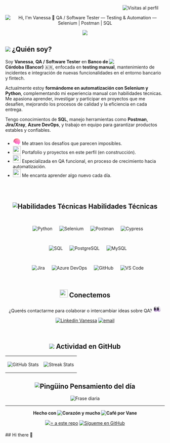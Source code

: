<!--contador de visitas-->
<p align="right">
  <img src="https://komarev.com/ghpvc/?username=TU_USUARIO&label=Visitas%20al%20perfil&color=0E75B6&style=for-the-badge&logo=star" alt="Visitas al perfil" style="padding-right:20px;" />
</p>

<!--banner-->
<p align="center">
  <img src="assets/banner-vanessa.gif" alt="Hi, I'm Vanessa 👋 QA / Software Tester — Testing & Automation — Selenium | Postman | SQL">
</p>


<!--título-->
<p align="center">
  <img src="assets/hi_typing.svg" width="900" />
</p>

<!--sobre mí-->
## <img src="assets/catpink_item.gif" width="35" /> ¿Quién soy?

<!--imagen lateral-->
<div>
  <img align="right" width="35%" src="assets/rightimage-qa.png">
</div>

Soy **Vanessa**, **QA / Software Tester** en **Banco de Córdoba (Bancor)** 🇦🇷, enfocada en **testing manual**, mantenimiento de incidentes e integración de nuevas funcionalidades en el entorno bancario y fintech.  

Actualmente estoy **formándome en automatización con Selenium y Python**, complementando mi experiencia manual con habilidades técnicas.  
Me apasiona aprender, investigar y participar en proyectos que me desafíen, mejorando los procesos de calidad y la eficiencia en cada entrega.  

Tengo conocimientos de **SQL**, manejo herramientas como **Postman**, **Jira/Xray**, **Azure DevOps**, y trabajo en equipo para garantizar productos estables y confiables.  

- <img src="https://github.com/Tarikul-Islam-Anik/tarikul-islam-anik/blob/main/assets/images/Brain.png" width="25" height="25" /> Me atraen los desafíos que parecen imposibles.  
- <img src="https://raw.githubusercontent.com/Tarikul-Islam-Anik/Animated-Fluent-Emojis/master/Emojis/People%20with%20professions/Woman%20Technologist%20Light%20Skin%20Tone.png" width="25" height="25" /> Portafolio y proyectos en este perfil (en construcción).  
- <img src="https://raw.githubusercontent.com/Tarikul-Islam-Anik/Animated-Fluent-Emojis/master/Emojis/Animals/Lady%20Beetle.png" width="25" height="25" /> Especializada en QA funcional, en proceso de crecimiento hacia automatización.  
- <img src="https://emojis.slackmojis.com/emojis/images/1656554860/59897/question.gif?1656554860" width="25" height="25" /> Me encanta aprender algo nuevo cada día.  

<br/>
<br/>

<!--habilidades técnicas-->
<div align="center">
  
## <img src="assets/giulitechnical.gif" alt="Habilidades Técnicas" width="30" height="30" /> Habilidades Técnicas

</div>

</br>

<p align="center">
    &emsp;
    <img alt="Python" src="https://img.shields.io/badge/Python-050505?style=for-the-badge&logo=python&logoColor=0E75B6">
    &emsp;
    <img alt="Selenium" src="https://img.shields.io/badge/Selenium-050505?style=for-the-badge&logo=selenium&logoColor=0E75B6">
    &emsp;
    <img alt="Postman" src="https://img.shields.io/badge/Postman-050505?style=for-the-badge&logo=postman&logoColor=0E75B6">
    &emsp;
    <img alt="Cypress" src="https://img.shields.io/badge/Cypress-050505?style=for-the-badge&logo=cypress&logoColor=0E75B6">
</p>

</br>

<p align="center">
    &emsp;
    <img alt="SQL" src="https://img.shields.io/badge/SQL-050505?style=for-the-badge&logo=databricks&logoColor=0E75B6">
    &emsp;
    <img alt="PostgreSQL" src="https://img.shields.io/badge/PostgreSQL-050505?style=for-the-badge&logo=postgresql&logoColor=0E75B6">
    &emsp;
    <img alt="MySQL" src="https://img.shields.io/badge/MySQL-050505?style=for-the-badge&logo=mysql&logoColor=0E75B6">
</p>

</br>

<p align="center">
    &emsp;
    <img alt="Jira" src="https://img.shields.io/badge/Jira-050505?style=for-the-badge&logo=jira&logoColor=0E75B6">
    &emsp;
    <img alt="Azure DevOps" src="https://img.shields.io/badge/Azure%20DevOps-050505?style=for-the-badge&logo=azuredevops&logoColor=0E75B6">
    &emsp;
    <img alt="GitHub" src="https://img.shields.io/badge/GitHub-050505?style=for-the-badge&logo=github&logoColor=0E75B6">
    &emsp;
    <img alt="VS Code" src="https://img.shields.io/badge/VS Code-050505?style=for-the-badge&logo=visualstudiocode&logoColor=0E75B6">
</p>

</br>

<!--contacto-->
<div align="center">
  
## <img src="https://raw.githubusercontent.com/Tarikul-Islam-Anik/Animated-Fluent-Emojis/master/Emojis/Activities/Teddy%20Bear.png" width="25" height="25" /> Conectemos

</div>

<p align="center">
¿Querés contactarme para colaborar o intercambiar ideas sobre QA? <img src="https://raw.githubusercontent.com/Tarikul-Islam-Anik/tarikul-islam-anik/main/assets/images/Eyes.png" alt="Ojos" width="25" height="25" />
</p>

<p align="center">
<a href="https://www.linkedin.com/in/TU_LINKEDIN/"><img src="https://img.shields.io/badge/LinkedIn-Vanessa-0E75B6?style=for-the-badge&logo=linkedin&logoColor=white" alt="Linkedin Vanessa" /></a>
<a href="mailto:TU_EMAIL"><img src="https://img.shields.io/badge/Gmail-Contactarme-0E75B6?style=for-the-badge&logo=gmail&logoColor=white" alt="email" /></a>
</p>

<br/>

<!--estadísticas github-->
<div align="center">
  
## <img src="https://emojis.slackmojis.com/emojis/images/1666851939/62008/party-github.gif?1666851939" width="30" /> Actividad en GitHub

</div>

<table width="100%">
  <tr>
    <td width="50%">
      <p align="center">
        <img align="center" src="https://github-readme-stats.vercel.app/api?username=TU_USUARIO&count_private=true&show_icons=true&theme=dark&bg_color=0,0E75B6,031B34&title_color=ffffff&text_color=ffffff&rank_icon=github&hide=prs,issues,contribs&border_color=0E75B6" alt="GitHub Stats" />
      </p>
    </td>
    <td width="50%">
      <p align="center">
        <img align="center" src="https://streak-stats.demolab.com?user=TU_USUARIO&theme=dark&background=0,0E75B6,031B34&fire=ffeb95&ring=ffeb95&sideNums=ffffff&sideLabels=ffffff&dates=ffffff&currStreakNum=ffffff&border=0E75B6" alt="Streak Stats" />
      </p>
    </td>
  </tr>
</table>

<!--frase inspiradora-->
<div align="center">

## <img src="https://raw.githubusercontent.com/Tarikul-Islam-Anik/Animated-Fluent-Emojis/master/Emojis/Animals/Penguin.png" alt="Pingüino" width="30" /> Pensamiento del día

</div>

<p align="center">
  <img src="https://readme-daily-quotes.vercel.app/api?author=Anónimo&quote=Tu%20camino%20importa%2C%20aunque%20nadie%20m%C3%A1s%20lo%20entienda.&theme=transparent&author_color=0E75B6&accent_color=0E75B6&font=ubuntu&quote_color=FFFFFF&border_color=0E75B6&border_width=5" alt="Frase diaria"/>
</p>

---

<!--final-->
<div align="center">
  
**Hecho con <img src="https://raw.githubusercontent.com/Tarikul-Islam-Anik/Animated-Fluent-Emojis/master/Emojis/Smilies/Red%20Heart.png" alt="Corazón" width="25" height="25" /> y mucho <img src="https://raw.githubusercontent.com/Tarikul-Islam-Anik/Animated-Fluent-Emojis/master/Emojis/Food/Hot%20Beverage.png" alt="Café" width="25" height="25" /> por Vane**

[![⭐ a este repo](https://img.shields.io/badge/Dale%20una%20%E2%AD%90%20a%20este%20repo-black?style=for-the-badge)](https://github.com/TU_USUARIO/TU_USUARIO)
[![Sígueme en GitHub](https://img.shields.io/badge/S%C3%ADgueme%20en%20GitHub-black?style=for-the-badge&logo=github)](https://github.com/TU_USUARIO)

</div>
## Hi there 👋

<!--
**bambivane/bambivane** is a ✨ _special_ ✨ repository because its `README.md` (this file) appears on your GitHub profile.

Here are some ideas to get you started:

- 🔭 I’m currently working on ...
- 🌱 I’m currently learning ...
- 👯 I’m looking to collaborate on ...
- 🤔 I’m looking for help with ...
- 💬 Ask me about ...
- 📫 How to reach me: ...
- 😄 Pronouns: ...
- ⚡ Fun fact: ...
-->
